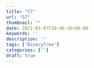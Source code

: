 ```yaml
---
title: "57"
url: "57"
thumbnail: ""
date: 2021-03-07T20:40:16+08:00
keywords: ''
description: ''
tags: ['BinaryTree']
categories: ['']
draft: true
---
```

